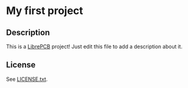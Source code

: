 # My first project

## Description

This is a [LibrePCB](http://librepcb.org) project!
Just edit this file to add a description about it.

## License

See [LICENSE.txt](LICENSE.txt).

